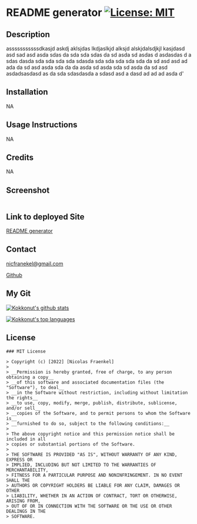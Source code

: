
# README generator [![License: MIT](https://img.shields.io/badge/License-MIT-yellow.svg)](https://opensource.org/licenses/MIT)

## Description
asssssssssssdkasjd askdj aklsjdas lkdjaslkjd alksjd alskjdalsdjkjl  kasjdasd asd  sad asd asda sdas da sda sda sdas da sd asda sd asdas d asdasdas d a sdas dasda sda sda sda sda sdasda sda sda sda sda sda da sd asd asd ad ada da sd asd asda sda da da  asda sd asda sda sd asda da sd asd asdadsasdasd  as da sda sdasdasda   a sdasd asd a dasd ad ad  ad asda d'

## Installation
NA

## Usage Instructions
NA

## Credits
NA
## Screenshot
![]()

## Link to deployed Site
[README generator]()

## Contact
nicfranekel@gmail.com	

[Github](https://github.com/Kokkonut)

## My Git

[![Kokkonut's github stats](https://github-readme-stats.vercel.app/api?username=Kokkonut&theme=blue-green)](https://github.com/Kokkonut/github-readme-stats)

[![Kokkonut's top languages](https://github-readme-stats.vercel.app/api/top-langs/?username=Kokkonut&theme=blue-green)](https://github.com/Kokkonut/github-readme-stats)





  ## License
  
  
    ### MIT License
    
    > Copyright (c) [2022] [Nicolas Fraenkel]
    > 
    > __Permission is hereby granted, free of charge, to any person obtaining a copy__
    > __of this software and associated documentation files (the "Software"), to deal__
    > __in the Software without restriction, including without limitation the rights__
    > __to use, copy, modify, merge, publish, distribute, sublicense, and/or sell__
    > __copies of the Software, and to permit persons to whom the Software is__
    > __furnished to do so, subject to the following conditions:__
    > 
    > The above copyright notice and this permission notice shall be included in all
    > copies or substantial portions of the Software.
    > 
    > THE SOFTWARE IS PROVIDED "AS IS", WITHOUT WARRANTY OF ANY KIND, EXPRESS OR
    > IMPLIED, INCLUDING BUT NOT LIMITED TO THE WARRANTIES OF MERCHANTABILITY,
    > FITNESS FOR A PARTICULAR PURPOSE AND NONINFRINGEMENT. IN NO EVENT SHALL THE
    > AUTHORS OR COPYRIGHT HOLDERS BE LIABLE FOR ANY CLAIM, DAMAGES OR OTHER
    > LIABILITY, WHETHER IN AN ACTION OF CONTRACT, TORT OR OTHERWISE, ARISING FROM,
    > OUT OF OR IN CONNECTION WITH THE SOFTWARE OR THE USE OR OTHER DEALINGS IN THE
    > SOFTWARE.
    
    
